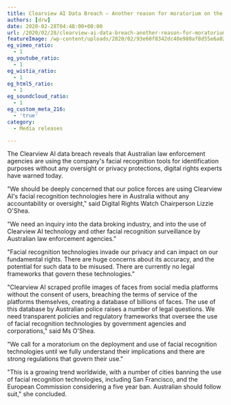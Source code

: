```yaml
---
title: Clearview AI Data Breach – Another reason for moratorium on the use of facial recognition technologies
authors: [drw]
date: 2020-02-28T04:48:00+00:00
url: /2020/02/28/clearview-ai-data-breach-another-reason-for-moratorium-on-the-use-of-facial-recognition-technologies/
featureImage: /wp-content/uploads/2020/02/93e60f8342dc40e980af8d55e6a02960_18.jpg
eg_vimeo_ratio:
  - 1
eg_youtube_ratio:
  - 1
eg_wistia_ratio:
  - 1
eg_html5_ratio:
  - 1
eg_soundcloud_ratio:
  - 1
eg_custom_meta_216:
  - 'true'
category:
  - Media releases

---
```

The Clearview AI data breach reveals that Australian law enforcement agencies are using the company's facial recognition tools for identification purposes without any oversight or privacy protections, digital rights experts have warned today.

"We should be deeply concerned that our police forces are using Clearview AI's facial recognition technologies here in Australia without any accountability or oversight," said Digital Rights Watch Chairperson Lizzie O'Shea.

"We need an inquiry into the data broking industry, and into the use of Clearview AI technology and other facial recognition surveillance by Australian law enforcement agencies."

"Facial recognition technologies invade our privacy and can impact on our fundamental rights. There are huge concerns about its accuracy, and the potential for such data to be misused. There are currently no legal frameworks that govern these technologies."

"Clearview AI scraped profile images of faces from social media platforms without the consent of users, breaching the terms of service of the platforms themselves, creating a database of billions of faces. The use of this database by Australian police raises a number of legal questions. We need transparent policies and regulatory frameworks that oversee the use of facial recognition technologies by government agencies and corporations," said Ms O'Shea.

"We call for a moratorium on the deployment and use of facial recognition technologies until we fully understand their implications and there are strong regulations that govern their use."

"This is a growing trend worldwide, with a number of cities banning the use of facial recognition technologies, including San Francisco, and the European Commission considering a five year ban. Australian should follow suit," she concluded.
